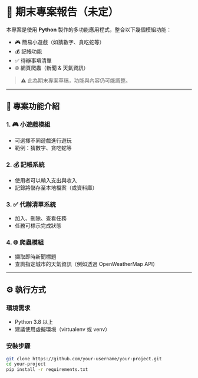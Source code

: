 # 🧪 期末專案報告（未定）

本專案是使用 **Python** 製作的多功能應用程式，整合以下幾個模組功能：

- 🎮 簡易小遊戲（如猜數字、貪吃蛇等）
- 💰 記帳功能
- ✅ 待辦事項清單
- 🌐 網頁爬蟲（新聞 & 天氣資訊）

> ⚠️ 此為期末專案草稿，功能與內容仍可能調整。

---

## 📌 專案功能介紹

### 1. 🎮 小遊戲模組
- 可選擇不同遊戲進行遊玩
- 範例：猜數字、貪吃蛇等

### 2. 💰 記帳系統
- 使用者可以輸入支出與收入
- 記錄將儲存至本地檔案（或資料庫）

### 3. ✅ 代辦清單系統
- 加入、刪除、查看任務
- 任務可標示完成狀態

### 4. 🌐 爬蟲模組
- 擷取即時新聞標題
- 查詢指定城市的天氣資訊（例如透過 OpenWeatherMap API）

---

## ⚙️ 執行方式

### 環境需求

- Python 3.8 以上
- 建議使用虛擬環境（virtualenv 或 venv）

### 安裝步驟

```bash
git clone https://github.com/your-username/your-project.git
cd your-project
pip install -r requirements.txt
